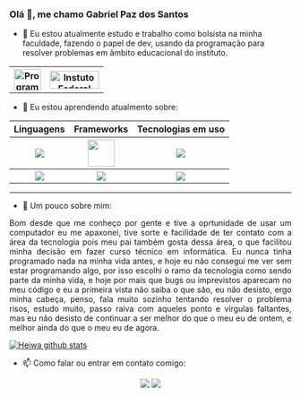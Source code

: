 ### Olá 👋, me chamo Gabriel Paz dos Santos

- 🔭 Eu estou atualmente estudo e trabalho como bolsista na minha faculdade, fazendo o papel de dev, usando da programação para resolver problemas em âmbito educacional do instituto.


<table align="center">
  <tr>
   <th>
     <a href="https://www.pet.ifc-camboriu.edu.br/">
       <img alt="Programa de estudo tutorial" height="38" src="https://www.pet.ifc-camboriu.edu.br/wp-content/uploads/2018/10/Logo-PET.png" width="48"/>
     </a>
   </th>                                                                                                                                        

   <th>                                                                                                                                          
     <a href="http://www.camboriu.ifc.edu.br/">
         <img alt="Instuto Federal Catarinense Campus Camboriú" src="http://www.camboriu.ifc.edu.br/wp-content/themes/ifc-v2/assets/images/logo-ifc.png" height="32" width="88"/>
     </a>
   </th>
  </tr>
</table>


- 🌱 Eu estou aprendendo atualmento sobre:


<table align="center">
  <thead>
    <tr>
      <th>Linguagens</th>
      <th>Frameworks</th>
      <th>Tecnologias em uso</th>
    </tr>
  </thead>
    <tr>
      <th><img src="https://img.icons8.com/color/48/000000/javascript.png"/></th>
      <th><img src="https://upload.wikimedia.org/wikipedia/commons/thumb/9/91/Electron_Software_Framework_Logo.svg/1024px-Electron_Software_Framework_Logo.svg.png" width="48"</th>
      <th><img src="https://img.icons8.com/color/48/000000/nodejs.png"/></th>
    </tr>
    <tr>
      <th><img src="https://img.icons8.com/color/48/000000/typescript.png"/></th>
      <th><img src="https://img.icons8.com/bubbles/60/000000/react.png"/></th>
      <th><img src="https://img.icons8.com/fluent/48/000000/visual-studio-code-2019.png"/></th>
    </tr>
</table>

<hr>

- :man: Um pouco sobre mim:<br>
<p align="justify">
Bom desde que me conheço por gente e tive a oprtunidade de usar um computador eu me apaxonei, tive sorte e facilidade de ter contato com a área da tecnologia pois meu pai também gosta dessa área, o que facilitou minha decisão em fazer curso técnico em informática. Eu nunca tinha programado nada na minha vida antes, e hoje eu não consegui me ver sem estar programando algo, por isso escolhi o ramo da tecnologia como sendo parte da minha vida, e hoje por mais que bugs ou imprevistos aparecam no meu código e eu a primeira vista não saiba o que são, eu não desisto, ergo minha cabeça, penso, fala muito sozinho tentando resolver o problema risos, estudo muito, passo raiva com aqueles ponto e vírgulas faltantes, mas eu não desisto de continuar a ser melhor do que o meu eu de ontem, e melhor ainda do que o meu eu de agora.
</p>

[![Heiwa github stats](https://github-readme-stats.vercel.app/api?username=gabrielheiwa&show_icons=true)](https://github.com/windard)

- 📫 Como falar ou entrar em contato comigo:


<p align="center">
  <a href="https://www.instagram.com/gabr.el_paz/?hl=pt-br" rel="nofollow" spellcheck="false" target="_blank">
    <img src="https://img.icons8.com/doodle/48/000000/instagram-new.png" /></a>
  <a href="https://www.linkedin.com/in/gabriel-paz-120ab1198/"><img src="https://img.icons8.com/doodle/48/000000/linkedin.png" /></a>
</p>

